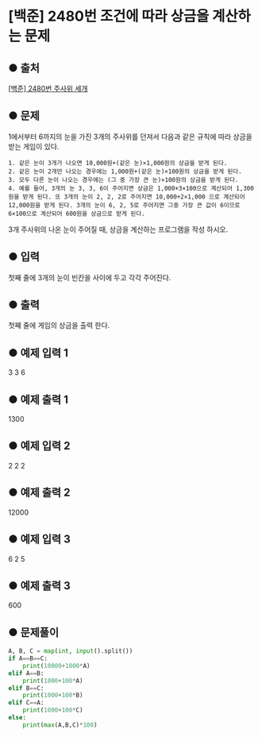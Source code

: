 # [백준] 2480번 조건에 따라 상금을 계산하는 문제

## ● 출처
[[백준] 2480번 주사위 세개](https://www.acmicpc.net/problem/2480)  

## ● 문제
1에서부터 6까지의 눈을 가진 3개의 주사위를 던져서 다음과 같은 규칙에 따라 상금을 받는 게임이 있다. 

    1. 같은 눈이 3개가 나오면 10,000원+(같은 눈)×1,000원의 상금을 받게 된다. 
    2. 같은 눈이 2개만 나오는 경우에는 1,000원+(같은 눈)×100원의 상금을 받게 된다. 
    3. 모두 다른 눈이 나오는 경우에는 (그 중 가장 큰 눈)×100원의 상금을 받게 된다.  
    4. 예를 들어, 3개의 눈 3, 3, 6이 주어지면 상금은 1,000+3×100으로 계산되어 1,300원을 받게 된다. 또 3개의 눈이 2, 2, 2로 주어지면 10,000+2×1,000 으로 계산되어 12,000원을 받게 된다. 3개의 눈이 6, 2, 5로 주어지면 그중 가장 큰 값이 6이므로 6×100으로 계산되어 600원을 상금으로 받게 된다.

3개 주사위의 나온 눈이 주어질 때, 상금을 계산하는 프로그램을 작성 하시오.

## ● 입력
첫째 줄에 3개의 눈이 빈칸을 사이에 두고 각각 주어진다.

## ● 출력
첫째 줄에 게임의 상금을 출력 한다.
    
## ● 예제 입력 1
3 3 6

## ● 예제 출력 1
1300

## ● 예제 입력 2
2 2 2

## ● 예제 출력 2
12000

## ● 예제 입력 3
6 2 5

## ● 예제 출력 3
600

## ● 문제풀이
```python
A, B, C = map(int, input().split())
if A==B==C:
    print(10000+1000*A)
elif A==B:
    print(1000+100*A)
elif B==C:
    print(1000+100*B)
elif C==A:
    print(1000+100*C)
else:
    print(max(A,B,C)*100)
```
